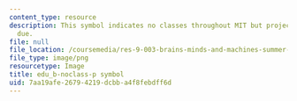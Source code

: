 ```yaml
---
content_type: resource
description: This symbol indicates no classes throughout MIT but project component
  due.
file: null
file_location: /coursemedia/res-9-003-brains-minds-and-machines-summer-course-summer-2015/7aa19afe26794219dcbba4f8febdff6d_edu_b-noclass-p.png
file_type: image/png
resourcetype: Image
title: edu_b-noclass-p symbol
uid: 7aa19afe-2679-4219-dcbb-a4f8febdff6d
---
```

